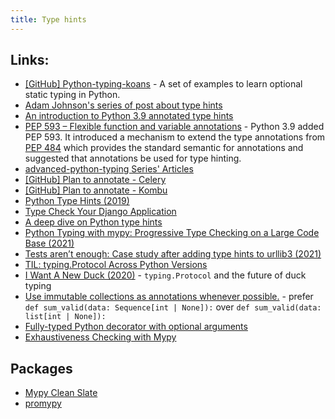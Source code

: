 ```yaml
---
title: Type hints
---
```


## Links:

- [[GitHub] Python-typing-koans](https://github.com/kracekumar/python-typing-koans/) - A set of examples to learn optional static typing in Python.
- [Adam Johnson's series of post about type hints](https://adamj.eu/tech/tag/mypy/)
- [An introduction to Python 3.9 annotated type hints](https://florian-dahlitz.de/articles/leverage-the-full-potential-of-type-hints)
- [PEP 593 – Flexible function and variable annotations](https://peps.python.org/pep-0593/) - 
Python 3.9 added PEP 593. It introduced a mechanism to extend the type annotations 
from [PEP 484](https://peps.python.org/pep-0484/) which provides the standard semantic for annotations and suggested that annotations be used for type hinting.
- [advanced-python-typing Series' Articles](https://dev.to/sobolevn/series/364)
- [[GitHub] Plan to annotate - Celery](https://github.com/celery/celery/issues/7394)
- [[GitHub] Plan to annotate - Kombu](https://github.com/celery/kombu/issues/1511)
- [Python Type Hints (2019)](https://www.kuniga.me/blog/2019/12/26/python-type-hints)
- [Type Check Your Django Application](https://kracekumar.com/post/type_check_your_django_app/)
- [A deep dive on Python type hints](https://vickiboykis.com/2019/07/08/a-deep-dive-on-python-type-hints/)
- [Python Typing with mypy: Progressive Type Checking on a Large Code Base (2021)](https://medium.com/alan/python-typing-with-mypy-progressive-type-checking-on-a-large-code-base-74e13356bd3a)
- [Tests aren’t enough: Case study after adding type hints to urllib3 (2021)](https://sethmlarson.dev/blog/tests-arent-enough-case-study-after-adding-types-to-urllib3)
- [TIL: typing.Protocol Across Python Versions](https://hynek.me/til/typing-protocol/)
- [I Want A New Duck (2020)](https://glyph.twistedmatrix.com/2020/07/new-duck.html) - `typing.Protocol` and the future of duck typing
- [Use immutable collections as annotations whenever possible.](https://twitter.com/raymondh/status/1566569890600943616) - prefer `def sum_valid(data: Sequence[int | None]):` over `def sum_valid(data: list[int | None]):`
- [Fully-typed Python decorator with optional arguments](https://lemonfold.io/posts/2022/dbc/typed_decorator/)
- [Exhaustiveness Checking with Mypy](https://hakibenita.com/python-mypy-exhaustive-checking)

## Packages

- [Mypy Clean Slate](https://github.com/geo7/mypy_clean_slate)
- [promypy](https://github.com/Kludex/promypy)
